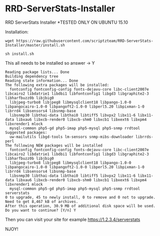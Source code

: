 # RRD-ServerStats-Installer
RRD ServerStats Installer
*TESTED ONLY ON UBUNTU 15.10

Installation:

`wget https://raw.githubusercontent.com/scriptzteam/RRD-ServerStats-Installer/master/install.sh`

`sh install.sh`

This all needs to be installed so answer -> Y

```
Reading package lists... Done
Building dependency tree
Reading state information... Done
The following extra packages will be installed:
  fontconfig fontconfig-config fonts-dejavu-core libc-client2007e libcairo2 libdatrie1 libdbi1 libfontconfig1 libgd3 libgraphite2-3 libharfbuzz0b libjbig0
  libjpeg-turbo8 libjpeg8 libmysqlclient18 libpango-1.0-0 libpangocairo-1.0-0 libpangoft2-1.0-0 libperl5.20 libpixman-1-0 librrd4 libsensors4 libsnmp-base
  libsnmp30 libthai-data libthai0 libtiff5 libvpx2 libx11-6 libx11-data libxau6 libxcb-render0 libxcb-shm0 libxcb1 libxext6 libxpm4 libxrender1 mlock
  mysql-common php5-gd php5-imap php5-mysql php5-snmp rrdtool
Suggested packages:
  uw-mailutils libgd-tools lm-sensors snmp-mibs-downloader librrds-perl
The following NEW packages will be installed
  fontconfig fontconfig-config fonts-dejavu-core libc-client2007e libcairo2 libdatrie1 libdbi1 libfontconfig1 libgd3 libgraphite2-3 libharfbuzz0b libjbig0
  libjpeg-turbo8 libjpeg8 libmysqlclient18 libpango-1.0-0 libpangocairo-1.0-0 libpangoft2-1.0-0 libperl5.20 libpixman-1-0 librrd4 libsensors4 libsnmp-base
  libsnmp30 libthai-data libthai0 libtiff5 libvpx2 libx11-6 libx11-data libxau6 libxcb-render0 libxcb-shm0 libxcb1 libxext6 libxpm4 libxrender1 mlock
  mysql-common php5-gd php5-imap php5-mysql php5-snmp rrdtool serverstats
0 to upgrade, 45 to newly install, 0 to remove and 0 not to upgrade.
Need to get 8,467 kB of archives.
After this operation, 30.9 MB of additional disk space will be used.
Do you want to continue? [Y/n] Y
```

Then you can visit your site for example https://1.2.3.4/serverstats

NJOY!
